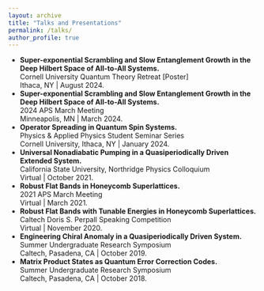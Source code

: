 ```yaml
---
layout: archive
title: "Talks and Presentations"
permalink: /talks/
author_profile: true
---
```

* **Super-exponential Scrambling and Slow Entanglement Growth in the Deep Hilbert Space of All-to-All Systems.** <br>
  Cornell University Quantum Theory Retreat [Poster] <br>
  Ithaca, NY | August 2024.
* **Super-exponential Scrambling and Slow Entanglement Growth in the Deep Hilbert Space of All-to-All Systems.** <br>
  2024 APS March Meeting <br>
  Minneapolis, MN | March 2024.
* **Operator Spreading in Quantum Spin Systems.** <br>
  Physics & Applied Physics Student Seminar Series <br>
  Cornell University, Ithaca, NY | January 2024.
* **Universal Nonadiabatic Pumping in a Quasiperiodically Driven Extended System.** <br>
  California State University, Northridge Physics Colloquium <br>
  Virtual | October 2021.
* **Robust Flat Bands in Honeycomb Superlattices.** <br>
  2021 APS March Meeting <br>
  Virtual |  March 2021.
* **Robust Flat Bands with Tunable Energies in Honeycomb Superlattices.** <br>
  Caltech Doris S. Perpall Speaking Competition <br>
  Virtual | November 2020.
* **Engineering Chiral Anomaly in a Quasiperiodically Driven System.** <br>
  Summer Undergraduate Research Symposium <br>
  Caltech, Pasadena, CA | October 2019.
* **Matrix Product States as Quantum Error Correction Codes.** <br>
  Summer Undergraduate Research Symposium <br>
  Caltech, Pasadena, CA | October 2018.

